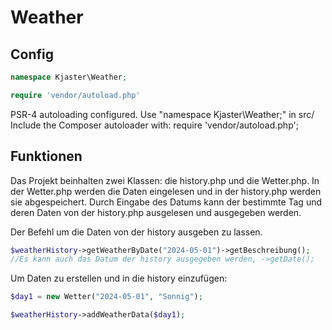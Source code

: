 # Weather
## Config

```php 
namespace Kjaster\Weather;

require 'vendor/autoload.php'
```

PSR-4 autoloading configured. Use "namespace Kjaster\Weather;" in src/
Include the Composer autoloader with: require 'vendor/autoload.php';

## Funktionen

Das Projekt beinhalten zwei Klassen: die history.php und die Wetter.php.
In der Wetter.php werden die Daten eingelesen und in der history.php werden sie abgespeichert. 
Durch Eingabe des Datums kann der bestimmte Tag und deren Daten von der history.php ausgelesen und ausgegeben werden.


Der Befehl um die Daten von der history ausgeben zu lassen.
```php 
$weatherHistory->getWeatherByDate("2024-05-01")->getBeschreibung(); 
//Es kann auch das Datum der history ausgegeben werden, ->getDate();
```

Um Daten zu erstellen und in die history einzufügen:

```php
$day1 = new Wetter("2024-05-01", "Sonnig");

$weatherHistory->addWeatherData($day1);
```